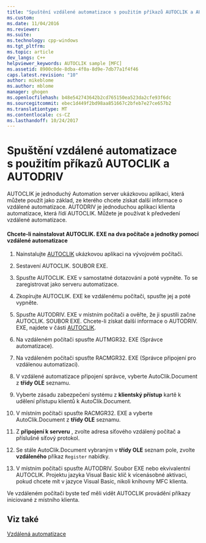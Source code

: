 ```yaml
---
title: "Spuštění vzdálené automatizace s použitím příkazů AUTOCLIK a AUTODRIV | Microsoft Docs"
ms.custom: 
ms.date: 11/04/2016
ms.reviewer: 
ms.suite: 
ms.technology: cpp-windows
ms.tgt_pltfrm: 
ms.topic: article
dev_langs: C++
helpviewer_keywords: AUTOCLIK sample [MFC]
ms.assetid: 8900c0de-8dba-4f0a-8d9e-7db77a1f4f46
caps.latest.revision: "10"
author: mikeblome
ms.author: mblome
manager: ghogen
ms.openlocfilehash: b48e542743642b2cd765150ea523da2cfe93f6dc
ms.sourcegitcommit: ebec1d449f2bd98aa851667c2bfeb7e27ce657b2
ms.translationtype: MT
ms.contentlocale: cs-CZ
ms.lasthandoff: 10/24/2017
---
```

# <a name="running-remote-automation-using-autoclik-and-autodriv"></a>Spuštění vzdálené automatizace s použitím příkazů AUTOCLIK a AUTODRIV
AUTOCLIK je jednoduchý Automation server ukázkovou aplikaci, která můžete použít jako základ, ze kterého chcete získat další informace o vzdálené automatizace. AUTODRIV je jednoduchou aplikaci klienta automatizace, která řídí AUTOCLIK. Můžete je používat k předvedení vzdálené automatizace.  
  
#### <a name="to-install-autoclikexe-on-two-machines-and-drive-it-using-remote-automation"></a>Chcete-li nainstalovat AUTOCLIK. EXE na dva počítače a jednotky pomocí vzdálené automatizace  
  
1.  Nainstalujte [AUTOCLIK](../visual-cpp-samples.md) ukázkovou aplikaci na vývojovém počítači.  
  
2.  Sestavení AUTOCLIK. SOUBOR EXE.  
  
3.  Spusťte AUTOCLIK. EXE v samostatné dotazování a poté vypněte. To se zaregistrovat jako serveru automatizace.  
  
4.  Zkopírujte AUTOCLIK. EXE ke vzdálenému počítači, spusťte jej a poté vypněte.  
  
5.  Spusťte AUTODRIV. EXE v místním počítači a ověřte, že ji spustili začne AUTOCLIK. SOUBOR EXE. Chcete-li získat další informace o AUTODRIV. EXE, najdete v části [AUTOCLIK](../visual-cpp-samples.md).  
  
6.  Na vzdáleném počítači spusťte AUTMGR32. EXE (Správce automatizace).  
  
7.  Na vzdáleném počítači spusťte RACMGR32. EXE (Správce připojení pro vzdálenou automatizaci).  
  
8.  V vzdálené automatizace připojení správce, vyberte AutoClik.Document z **třídy OLE** seznamu.  
  
9. Vyberte zásadu zabezpečení systému z **klientský přístup** kartě k udělení přístupu klientů k AutoClik.Document.  
  
10. V místním počítači spusťte RACMGR32. EXE a vyberte AutoClik.Document z **třídy OLE** seznamu.  
  
11. Z **připojení k serveru** , zvolte adresa síťového vzdálený počítač a příslušné síťový protokol.  
  
12. Se stále AutoClik.Document vybraným v **třídy OLE** seznam pole, zvolte **vzdáleného** příkaz `Register` nabídky.  
  
13. V místním počítači spusťte AUTODRIV. Soubor EXE nebo ekvivalentní AUTOCLIK. Projektu jazyka Visual Basic klíč k vícenásobné aktivaci, pokud chcete mít v jazyce Visual Basic, nikoli knihovny MFC klienta.  
  
 Ve vzdáleném počítači byste teď měli vidět AUTOCLIK provádění příkazy iniciované z místního klienta.  
  
## <a name="see-also"></a>Viz také  
 [Vzdálená automatizace](../mfc/remote-automation.md)

